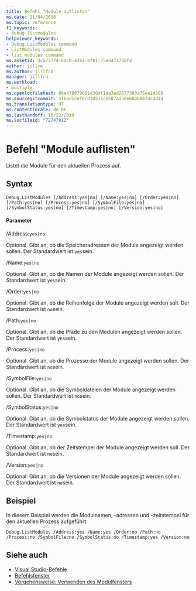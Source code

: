 ```yaml
---
title: Befehl "Module auflisten"
ms.date: 11/04/2016
ms.topic: reference
f1_keywords:
- debug.listmodules
helpviewer_keywords:
- Debug.ListModules command
- ListModules command
- list modules command
ms.assetid: 3cb73774-6ac0-43b2-b781-75ed47175bfd
author: jillre
ms.author: jillfra
manager: jillfra
ms.workload:
- multiple
ms.openlocfilehash: 86e479879051d38df1da3ed2677303a76ea2d289
ms.sourcegitcommit: 5f6ad1cefbcd3d531ce587ad30e684684f4c4d44
ms.translationtype: HT
ms.contentlocale: de-DE
ms.lasthandoff: 10/22/2019
ms.locfileid: "72747912"
---
```

# <a name="list-modules-command"></a>Befehl "Module auflisten"
Listet die Module für den aktuellen Prozess auf.

## <a name="syntax"></a>Syntax

```
Debug.ListModules [/Address:yes|no] [/Name:yes|no] [/Order:yes|no]
[/Path:yes|no] [/Process:yes|no] [/SymbolFile:yes|no]
[/SymbolStatus:yes|no] [/Timestamp:yes|no] [/Version:yes|no]
```

#### <a name="parameters"></a>Parameter
/Address:`yes|no`

Optional. Gibt an, ob die Speicheradressen der Module angezeigt werden sollen. Der Standardwert ist `yes`sein.

/Name:`yes|no`

Optional. Gibt an, ob die Namen der Module angezeigt werden sollen. Der Standardwert ist `yes`sein.

/Order:`yes|no`

Optional. Gibt an, ob die Reihenfolge der Module angezeigt werden soll. Der Standardwert ist `no`sein.

/Path:`yes|no`

Optional. Gibt an, ob die Pfade zu den Modulen angezeigt werden sollen. Der Standardwert ist `yes`sein.

/Process:`yes|no`

Optional. Gibt an, ob die Prozesse der Module angezeigt werden sollen. Der Standardwert ist `no`sein.

/SymbolFile:`yes|no`

Optional. Gibt an, ob die Symboldateien der Module angezeigt werden sollen. Der Standardwert ist `no`sein.

/SymbolStatus:`yes|no`

Optional. Gibt an, ob die Symbolstatus der Module angezeigt werden sollen. Der Standardwert ist `yes`sein.

/Timestamp:`yes|no`

Optional. Gibt an, ob der Zeitstempel der Module angezeigt werden soll. Der Standardwert ist `no`sein.

/Version:`yes|no`

Optional. Gibt an, ob die Versionen der Module angezeigt werden sollen. Der Standardwert ist `no`sein.

## <a name="example"></a>Beispiel
In diesem Beispiel werden die Modulnamen, -adressen und -zeitstempel für den aktuellen Prozess aufgeführt.

```
Debug.ListModules /Address:yes /Name:yes /Order:no /Path:no /Process:no /SymbolFile:no /SymbolStatus:no /Timestamp:yes /Version:no
```

## <a name="see-also"></a>Siehe auch

- [Visual Studio-Befehle](../../ide/reference/visual-studio-commands.md)
- [Befehlsfenster](../../ide/reference/command-window.md)
- [Vorgehensweise: Verwenden des Modulfensters](../../debugger/how-to-use-the-modules-window.md)